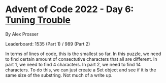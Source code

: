 # Advent of Code 2022 - Day 6: [Tuning Trouble](https://adventofcode.com/2022/day/6)
By Alex Prosser

Leaderboard: 1535 (Part 1) / 989 (Part 2)

In terms of lines of code, this is the smallest so far. In this puzzle, we need to find certain amount of consectutive characters that all are different. In part 1, we need to find 4 characters. In part 2, we need to find 14 characters. To do this, we can just create a Set object and see if it is the same size of the substring. Not much of a write up.